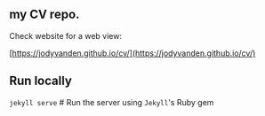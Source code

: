 ## my CV repo.

Check website for a web view:

[https://jodyvanden.github.io/cv/](https://jodyvanden.github.io/cv/)

## Run locally

`jekyll serve` # Run the server using `Jekyll`'s Ruby gem
